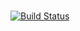 # 

[![Build Status](https://travis-ci.org/jroitgrund/.svg?branch=master)](https://travis-ci.org/jroitgrund/)
